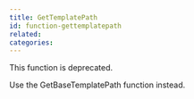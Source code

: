 ```yaml
---
title: GetTemplatePath
id: function-gettemplatepath
related:
categories:
---
```


This function is deprecated.

Use the GetBaseTemplatePath function instead.